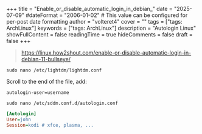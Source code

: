 +++
title = "Enable_or_disable_automatic_login_in_debian_"
date = "2025-07-09"
#dateFormat = "2006-01-02" # This value can be configured for per-post date formatting
author = "volteret4"
cover = ""
tags = ["tags: ArchLinux"]
keywords = ["tags: ArchLinux"]
description = "Autologin Linux"
showFullContent = false
readingTime = true
hideComments = false
draft = false
+++

> <a href="https://linux.how2shout.com/enable-or-disable-automatic-login-in-debian-11-bullseye/" class="tc-tiddlylink-external" rel="noopener noreferrer" target="_blank">https://linux.how2shout.com/enable-or-disable-automatic-login-in-debian-11-bullseye/</a>

`sudo nano /etc/lightdm/lightdm.conf`

Scroll to the end of the file, add:

`autologin-user=username`

`sudo nano /etc/sddm.conf.d/autologin.conf`

```ini fold title:example_title
[Autologin]
User=john
Session=kodi # xfce, plasma, ...
```
